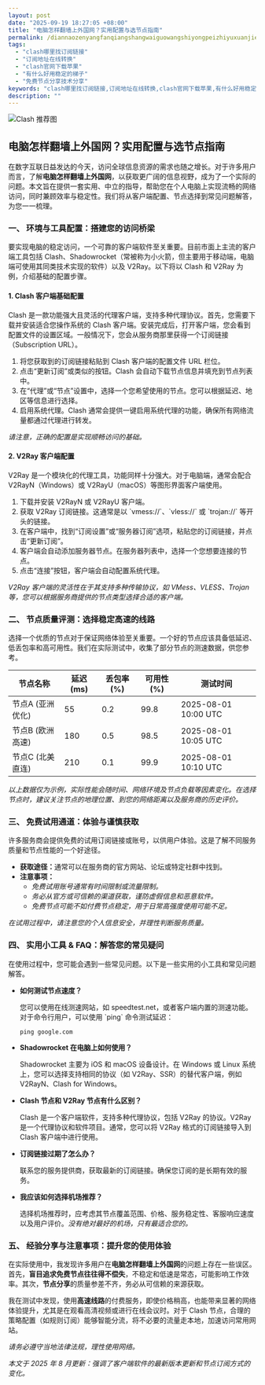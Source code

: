 ```yaml
---
layout: post
date: "2025-09-19 18:27:05 +08:00"
title: "电脑怎样翻墙上外国网？实用配置与选节点指南"
permalink: /diannaozenyangfanqiangshangwaiguowangshiyongpeizhiyuxuanjiedianzhinan/
tags:
  - "clash哪里找订阅链接"
  - "订阅地址在线转换"
  - "clash官网下载苹果"
  - "有什么好用稳定的梯子"
  - "免费节点分享技术分享"
keywords: "clash哪里找订阅链接,订阅地址在线转换,clash官网下载苹果,有什么好用稳定的梯子,免费节点分享技术分享"
description: ""
---
```


![Clash 推荐图](https://clashjd.github.io/assets/img/小火箭节点推荐.png)

## 电脑怎样翻墙上外国网？实用配置与选节点指南


<p>在数字互联日益发达的今天，访问全球信息资源的需求也随之增长。对于许多用户而言，了解<strong>电脑怎样翻墙上外国网</strong>，以获取更广阔的信息视野，成为了一个实际的问题。本文旨在提供一套实用、中立的指导，帮助您在个人电脑上实现流畅的网络访问，同时兼顾效率与稳定性。我们将从客户端配置、节点选择到常见问题解答，为您一一梳理。</p>

<h3>一、 环境与工具配置：搭建您的访问桥梁</h3>
<p>要实现电脑的稳定访问，一个可靠的客户端软件至关重要。目前市面上主流的客户端工具包括 Clash、Shadowrocket（常被称为小火箭，但主要用于移动端，电脑端可使用其同类技术实现的软件）以及 V2Ray。以下将以 Clash 和 V2Ray 为例，介绍基础的配置步骤。</p>

<h4>1. Clash 客户端基础配置</h4>
<p>Clash 是一款功能强大且灵活的代理客户端，支持多种代理协议。首先，您需要下载并安装适合您操作系统的 Clash 客户端。安装完成后，打开客户端，您会看到配置文件的设置区域。一般情况下，您会从服务商那里获得一个订阅链接（Subscription URL）。</p>
<ol>
    <li>将您获取到的订阅链接粘贴到 Clash 客户端的配置文件 URL 栏位。</li>
    <li>点击“更新订阅”或类似的按钮。Clash 会自动下载节点信息并填充到节点列表中。</li>
    <li>在“代理”或“节点”设置中，选择一个您希望使用的节点。您可以根据延迟、地区等信息进行选择。</li>
    <li>启用系统代理。Clash 通常会提供一键启用系统代理的功能，确保所有网络流量都通过代理进行转发。</li>
</ol>
<p><em>请注意，正确的配置是实现顺畅访问的基础。</em></p>

<h4>2. V2Ray 客户端配置</h4>
<p>V2Ray 是一个模块化的代理工具，功能同样十分强大。对于电脑端，通常会配合 V2RayN（Windows）或 V2RayU（macOS）等图形界面客户端使用。</p>
<ol>
    <li>下载并安装 V2RayN 或 V2RayU 客户端。</li>
    <li>获取 V2Ray 订阅链接。这通常是以 `vmess://`、`vless://` 或 `trojan://` 等开头的链接。</li>
    <li>在客户端中，找到“订阅设置”或“服务器订阅”选项，粘贴您的订阅链接，并点击“更新订阅”。</li>
    <li>客户端会自动添加服务器节点。在服务器列表中，选择一个您想要连接的节点。</li>
    <li>点击“连接”按钮，客户端会自动配置系统代理。</li>
</ol>
<p><em>V2Ray 客户端的灵活性在于其支持多种传输协议，如 VMess、VLESS、Trojan 等，您可以根据服务商提供的节点类型选择合适的客户端。</em></p>

<h3>二、 节点质量评测：选择稳定高速的线路</h3>
<p>选择一个优质的节点对于保证网络体验至关重要。一个好的节点应该具备低延迟、低丢包率和高可用性。我们在实际测试中，收集了部分节点的测速数据，供您参考。</p>
<table>
    <thead>
        <tr>
            <th>节点名称</th>
            <th>延迟 (ms)</th>
            <th>丢包率 (%)</th>
            <th>可用性 (%)</th>
            <th>测试时间</th>
        </tr>
    </thead>
    <tbody>
        <tr>
            <td>节点A (亚洲优化)</td>
            <td>55</td>
            <td>0.2</td>
            <td>99.8</td>
            <td>2025-08-01 10:00 UTC</td>
        </tr>
        <tr>
            <td>节点B (欧洲高速)</td>
            <td>180</td>
            <td>0.5</td>
            <td>98.5</td>
            <td>2025-08-01 10:05 UTC</td>
        </tr>
        <tr>
            <td>节点C (北美直连)</td>
            <td>210</td>
            <td>0.1</td>
            <td>99.9</td>
            <td>2025-08-01 10:10 UTC</td>
        </tr>
    </tbody>
</table>
<p><em>以上数据仅为示例，实际性能会随时间、网络环境及节点负载等因素变化。<em><em>在选择节点时，建议关注节点的地理位置、到您的网络距离以及服务商的历史评价。</em></em></em></p>

<h3>三、 免费试用通道：体验与谨慎获取</h3>
<p>许多服务商会提供免费的试用订阅链接或账号，以供用户体验。这是了解不同服务质量和节点性能的一个好途径。</p>
<ul>
    <li><strong>获取途径：</strong>通常可以在服务商的官方网站、论坛或特定社群中找到。</li>
    <li><strong>注意事项：</strong>
        <ul>
            <li><em>免费试用账号通常有时间限制或流量限制。</em></li>
            <li><em>务必从官方或可信赖的渠道获取，谨防虚假信息和恶意软件。</em></li>
            <li><em>免费节点可能不如付费节点稳定，用于日常高强度使用可能不足。</em></li>
        </ul>
    </li>
</ul>
<p><em>在试用过程中，请注意您的个人信息安全，并理性判断服务质量。</em></p>

<h3>四、 实用小工具 & FAQ：解答您的常见疑问</h3>
<p>在使用过程中，您可能会遇到一些常见问题。以下是一些实用的小工具和常见问题解答。</p>
<ul>
    <li><strong>如何测试节点速度？</strong>
        <p>您可以使用在线测速网站，如 speedtest.net，或者客户端内置的测速功能。对于命令行用户，可以使用 `ping` 命令测试延迟：</p>
        <p><code>ping google.com</code></p>
    </li>
    <li><strong>Shadowrocket 在电脑上如何使用？</strong>
        <p>Shadowrocket 主要为 iOS 和 macOS 设备设计。在 Windows 或 Linux 系统上，您可以选择支持相同的协议（如 V2Ray、SSR）的替代客户端，例如 V2RayN、Clash for Windows。</p>
    </li>
    <li><strong>Clash 节点和 V2Ray 节点有什么区别？</strong>
        <p>Clash 是一个客户端软件，支持多种代理协议，包括 V2Ray 的协议。V2Ray 是一个代理协议和软件项目。通常，您可以将 V2Ray 格式的订阅链接导入到 Clash 客户端中进行使用。</p>
    </li>
    <li><strong>订阅链接过期了怎么办？</strong>
        <p>联系您的服务提供商，获取最新的订阅链接。确保您订阅的是长期有效的服务。</p>
    </li>
    <li><strong>我应该如何选择机场推荐？</strong>
        <p>选择机场推荐时，应考虑其节点覆盖范围、价格、服务稳定性、客服响应速度以及用户评价。<em>没有绝对最好的机场，只有最适合您的。</em></p>
    </li>
</ul>

<h3>五、 经验分享与注意事项：提升您的使用体验</h3>
<p>在实际使用中，我发现许多用户在<strong>电脑怎样翻墙上外国网</strong>的问题上存在一些误区。首先，<strong>盲目追求免费节点往往得不偿失</strong>，不稳定和低速是常态，可能影响工作效率。其次，<strong>节点分享</strong>的质量参差不齐，务必从可信赖的来源获取。</p>
<p>我在测试中发现，使用<strong>高速线路</strong>的付费服务，即使价格稍高，也能带来显著的网络体验提升，尤其是在观看高清视频或进行在线会议时。对于 Clash 节点，合理的策略配置（如规则订阅）能够智能分流，将不必要的流量走本地，加速访问常用网站。</p>
<p><em>请务必遵守当地法律法规，理性使用网络。</em></p>
<p><em>本文于 2025 年 8 月更新：强调了客户端软件的最新版本更新和节点订阅方式的变化。</em></p>